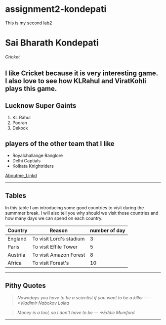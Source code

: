 # assignment2-kondepati
This is my second lab2 

# Sai Bharath Kondepati
###### Cricket
I like **Cricket** because it is very interesting game. I also love to see how **KLRahul** and **ViratKohli** plays this game.
----
## Lucknow Super Gaints
1. KL Rahul
2. Pooran
3. Dekock

## players of the other team that I like
* Royalchallange Banglore
* Delhi Captials
* Kolkata Knightriders

[Aboutme_Linkd](AboutMe.md)

---
## Tables
In this table I am introducing some good countries to visit during the summmer break. I will also tell you why should we visit those countries and how many days we can spend on each country.

| Country| Reason| number of day|
|------------|-----------|------------------|
|England|To visit Lord's stadium|3|
|Paris|To visit Effile Tower|5|
|Austrila|To visit Amazon Forest|8|
|Africa|To visit Forest's|10|

---

## Pithy Quotes 

> *Nowadays you have to be a scientist if you want to be a killer --*
 *->Vladimir Nabokov Lolita* 

> *Money is a tool, so I don't have to be --*
*->Eddie Mumford*

---
